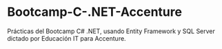# Bootcamp-C-.NET-Accenture
Prácticas del Bootcamp C# .NET, usando Entity Framework y SQL Server dictado por Educación IT para Accenture.
